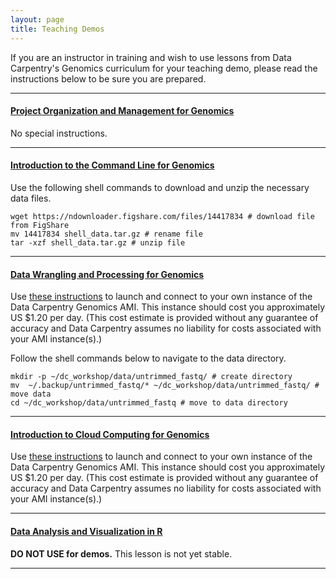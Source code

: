 ```yaml
---
layout: page
title: Teaching Demos
---
```


If you are an instructor in training and wish to use lessons from Data Carpentry's Genomics curriculum for your teaching demo, please read the instructions below to be sure you are prepared.
<hr>

#### [Project Organization and Management for Genomics](https://datacarpentry.org/organization-genomics/)
No special instructions.
<hr>

#### [Introduction to the Command Line for Genomics](https://datacarpentry.org/shell-genomics/)

Use the following shell commands to download and unzip the necessary data files.

```
wget https://ndownloader.figshare.com/files/14417834 # download file from FigShare
mv 14417834 shell_data.tar.gz # rename file
tar -xzf shell_data.tar.gz # unzip file
```
<hr>

#### [Data Wrangling and Processing for Genomics](https://datacarpentry.org/wrangling-genomics/)

Use [these instructions](https://datacarpentry.org/genomics-workshop/AMI-setup/index.html) to launch and connect to your own instance of the Data Carpentry Genomics AMI. This instance should cost you approximately US $1.20 per day. (This cost estimate is provided without any guarantee of accuracy and Data Carpentry assumes no liability for costs associated with your AMI instance(s).)

Follow the shell commands below to navigate to the data directory.

```
mkdir -p ~/dc_workshop/data/untrimmed_fastq/ # create directory
mv  ~/.backup/untrimmed_fastq/* ~/dc_workshop/data/untrimmed_fastq/ # move data
cd ~/dc_workshop/data/untrimmed_fastq # move to data directory
```
<hr>

#### [Introduction to Cloud Computing for Genomics](https://datacarpentry.org/cloud-genomics/)

Use [these instructions](https://datacarpentry.org/genomics-workshop/AMI-setup/index.html) to launch and connect to your own instance of the Data Carpentry Genomics AMI. This instance should cost you approximately US $1.20 per day. (This cost estimate is provided without any guarantee of accuracy and Data Carpentry assumes no liability for costs associated with your AMI instance(s).)
<hr>

#### [Data Analysis and Visualization in R](https://datacarpentry.org/genomics-r-intro/) 

**DO NOT USE for demos.** This lesson is not yet stable.

<hr>